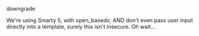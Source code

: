 downgrade

We're using Smarty 5, with open_basedir, AND don't even pass user input directly into a template, surely this isn't insecure. Oh wait...
